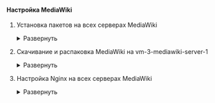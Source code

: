<!-- # Настройка MediaWiki -->

#### Настройка MediaWiki

1. Установка пакетов на всех серверах MediaWiki


   <details>
   <summary>Развернуть</summary> 
   
    - Обновление пакетов репозитория, добавление в автозагрузку

          sudo apt update && sudo apt upgrade -y

    - Установка пакетов  
    
          sudo apt install -y nginx php php-intl php-mbstring php-xml php-apcu php-curl install php8.1-fpm php8.1-pgsql postgresql postgresql-contrib python3-psycopg2 acl rsync python3 python3-venv python3-pip

    - Добавление в автозагрузку nginx и postgresql
 
          sudo systemctl enable nginx
          sudo systemctl enable postgresql
          sudo systemctl restart nginx

    - Проверка установки, автозапуска и статуса служб nginx и postgresql 

          systemctl is-enabled nginx
          sudo systemctl restart nginx
          systemctl status nginx

   </details>  
  
2. Скачивание и распаковка MediaWiki на vm-3-mediawiki-server-1

   <details>
   <summary>Развернуть</summary> 

    - Скачивание архива с MediaWiki в /var/www/

          sudo wget -P /var/www/ https://releases.wikimedia.org/mediawiki/1.42/mediawiki-1.42.3.tar.gz

    - Распаковка архива c MediaWiki в /var/www/

          sudo tar -xzvf /var/www/mediawiki-1.42.3.tar.gz -C /var/www/

    - Переименование распакованной папки    

          sudo mv /var/www/mediawiki-1.42.3 /var/www/mediawiki

    - Удаление архива   

          sudo rm -r /var/www/mediawiki-1.42.3.tar.gz

   </details>  


3. Настройка Nginx на всех серверах MediaWiki

   <details>
   <summary>Развернуть</summary> 

    - Значения файлов в директории /etc/nginx  

          # Каталог для хранения конфигураций
          # Конфигурационные файлы из этого каталога не активируются автоматически
          /etc/nginx/sites-available 

          # Каталог с symlinks (символические ссылки) на файлы конфигурации из sites-available
          # Активация конфигурационных файлов, путем создания symlinks из sites-available
          /etc/nginx/sites-enabled
          
          # Команда для создания symlinks
          sudo ln -s /etc/nginx/sites-available/example /etc/nginx/sites-enabled/

    - Создание файла конфигурации /etc/nginx/sites-available/mediawiki
      
      <details>
      <summary>Развернуть</summary> 

          # /etc/nginx/sites-available/mediawiki  

          server {
              listen 80;
              server_name _; # принимает запрос на любой ip-адрес

              root /var/www/mediawiki;

              index index.php;

              location / {
                  try_files $uri $uri/ index.php?$args;
              }

              location ~ \.php$ {
                    include snippets/fastcgi-php.conf;
                    fastcgi_pass unix:/var/run/php/php8.1-fpm.sock;
                    fastcgi_param SCRIPT_FILENAME $document_root$fastcgi_script_name;
                    include fastcgi_params;
              }

              location ~ /\.ht {
                    deny all;
              }
          }

      </details>

    - Создание symlinks mediawiki в /etc/nginx/sites-enabled/

          sudo ln -s /etc/nginx/sites-available/mediawiki /etc/nginx/sites-enabled/

    - Удаление symlinks defaults в /etc/nginx/sites-enabled/

          sudo rm /etc/nginx/sites-enabled/defaults

    - Перезагрузка сервиса Nginx

          sudo systemctl restart nginx

    - Проверка работоспособности Nginx и MediaWiki:

          # Ввести в строке браузера nat-ip ВМ

      - Стартовая страница настройки MediaWiki  
      ![Стартовая страница настройки MediaWiki](/project_documentation/mediafiles/6.%20app_deploy_in_yandex_cloud_manual/6.3.%20mediawiki_setup.png)  


   </details>  
